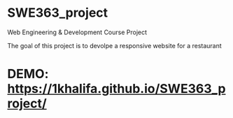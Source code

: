 # SWE363_project

Web Engineering & Development Course Project

The goal of this project is to devolpe a responsive website for a restaurant 

# DEMO: https://1khalifa.github.io/SWE363_project/

